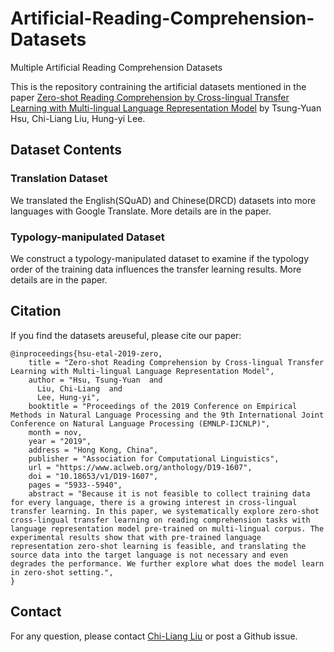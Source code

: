 # Artificial-Reading-Comprehension-Datasets
Multiple Artificial Reading Comprehension Datasets

This is the repository contraining the artificial datasets mentioned in the paper [Zero-shot Reading Comprehension by Cross-lingual Transfer Learning with Multi-lingual Language Representation Model](https://www.aclweb.org/anthology/D19-1607/) by Tsung-Yuan Hsu, Chi-Liang Liu, Hung-yi Lee.

## Dataset Contents
### Translation Dataset
We translated the English(SQuAD) and Chinese(DRCD) datasets into more languages with Google Translate. More details are in the paper.

### Typology-manipulated Dataset
We construct a typology-manipulated dataset to examine if the typology order of the training data influences the transfer learning results. More details are in the paper.

## Citation

If you find the datasets areuseful, please cite our paper:
```
@inproceedings{hsu-etal-2019-zero,
    title = "Zero-shot Reading Comprehension by Cross-lingual Transfer Learning with Multi-lingual Language Representation Model",
    author = "Hsu, Tsung-Yuan  and
      Liu, Chi-Liang  and
      Lee, Hung-yi",
    booktitle = "Proceedings of the 2019 Conference on Empirical Methods in Natural Language Processing and the 9th International Joint Conference on Natural Language Processing (EMNLP-IJCNLP)",
    month = nov,
    year = "2019",
    address = "Hong Kong, China",
    publisher = "Association for Computational Linguistics",
    url = "https://www.aclweb.org/anthology/D19-1607",
    doi = "10.18653/v1/D19-1607",
    pages = "5933--5940",
    abstract = "Because it is not feasible to collect training data for every language, there is a growing interest in cross-lingual transfer learning. In this paper, we systematically explore zero-shot cross-lingual transfer learning on reading comprehension tasks with language representation model pre-trained on multi-lingual corpus. The experimental results show that with pre-trained language representation zero-shot learning is feasible, and translating the source data into the target language is not necessary and even degrades the performance. We further explore what does the model learn in zero-shot setting.",
}
```

## Contact

For any question, please contact [Chi-Liang Liu](https://liangtaiwan.github.io) or post a Github issue.
